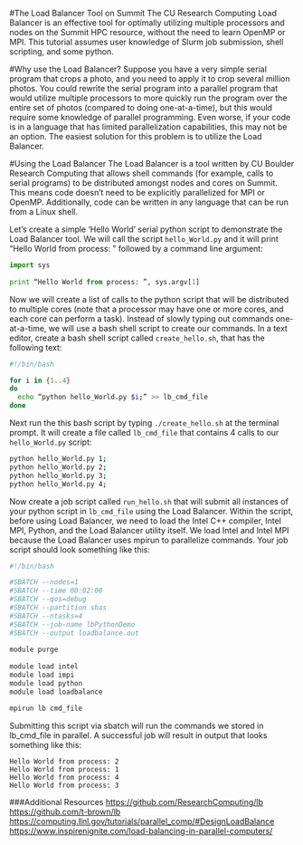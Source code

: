 #The Load Balancer Tool on Summit
The CU Research Computing Load Balancer is an effective tool for optimally utilizing multiple processors and nodes on the Summit HPC resource, without the need to learn OpenMP or MPI. This tutorial assumes user knowledge of Slurm job submission, shell scripting, and some python.
 
#Why use the Load Balancer?
Suppose you have a very simple serial program that crops a photo, and you need to apply it to crop several million photos. You could rewrite the serial program into a parallel program that would utilize multiple processors to more quickly run the program over the entire set of photos (compared to doing one-at-a-time), but this would require some knowledge of parallel programming. Even worse, if your code is in a language that has limited parallelization capabilities, this may not be an option. The easiest solution for this problem is to utilize the Load Balancer.
 
#Using the Load Balancer
The Load Balancer is a tool written by CU Boulder Research Computing that allows shell commands (for example, calls to serial programs) to be distributed amongst nodes and cores on Summit. This means code doesn’t need to be explicitly parallelized for MPI or OpenMP. Additionally, code can be written in any language that can be run from a Linux shell.
 
Let’s create a simple ‘Hello World’ serial python script to demonstrate the Load Balancer tool. We will call the script `hello_World.py` and it will print “Hello World from process: ” followed by a command line argument:
 
```python
import sys
 
print “Hello World from process: ”, sys.argv[1]
```

Now we will create a list of calls to the python script that will be distributed to multiple cores (note that a processor may have one or more cores, and each core can perform a task). Instead of slowly typing out commands one-at-a-time, we will use a bash shell script to create our commands. In a text editor, create a bash shell script called `create_hello.sh`, that has the following text:  

```bash
#!/bin/bash

for i in {1..4}
do
  echo “python hello_World.py $i;” >> lb_cmd_file
done
``` 

Next run the this bash script by typing `./create_hello.sh` at the terminal prompt. It will create a file called `lb_cmd_file` that contains 4 calls to our `hello_World.py` script:  

```bash
python hello_World.py 1;
python hello_World.py 2;
python hello_World.py 3;
python hello_World.py 4;
```

Now create a job script called `run_hello.sh` that will submit all instances of your python script in `lb_cmd_file` using the Load Balancer. Within the script, before using Load Balancer, we need to load the Intel C++ compiler, Intel MPI, Python, and the Load Balancer utility itself. We load Intel and Intel MPI because the Load Balancer uses mpirun to parallelize commands. Your job script should look something like this:
 
```bash
#!/bin/bash

#SBATCH --nodes=1
#SBATCH --time 00:02:00
#SBATCH --qos=debug
#SBATCH --partition shas
#SBATCH --ntasks=4
#SBATCH --job-name lbPythonDemo
#SBATCH --output loadbalance.out
 
module purge
 
module load intel
module load impi
module load python
module load loadbalance

mpirun lb cmd_file
```

Submitting this script via sbatch will run the commands we stored in lb_cmd_file in parallel. A successful job will result in output that looks something like this:
 
```
Hello World from process: 2
Hello World from process: 1
Hello World from process: 4
Hello World from process: 3
```

###Additional Resources
https://github.com/ResearchComputing/lb
https://github.com/t-brown/lb
https://computing.llnl.gov/tutorials/parallel_comp/#DesignLoadBalance
https://www.inspirenignite.com/load-balancing-in-parallel-computers/
